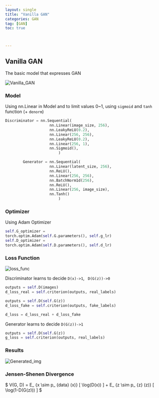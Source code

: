 ```yaml
---
layout: single
title: "Vanilla GAN"
categories: GAN
tag: [GAN]
toc: true



---
```


## Vanilla GAN

The basic model that expresses GAN

![Vanilla_GAN](../../images/2023-06-30-VanillaGAN/Vanilla_GAN.png)

### Model

Using nn.Linear in Model and to limit values 0~1, using ```sigmoid``` and ```tanh``` function (+ ```denorm```)

```python
Discriminator = nn.Sequential(
            		nn.Linear(image_size, 256),
            		nn.LeakyReLU(0.2),
            		nn.Linear(256, 256),
            		nn.LeakyReLU(0.2),
            		nn.Linear(256, 1),
            		nn.Sigmoid(),
        				)

		Generator = nn.Sequential(
            		nn.Linear(latent_size, 256),
            		nn.ReLU(),
            		nn.Linear(256, 256),
            		nn.BatchNorm1d(256),
            		nn.ReLU(),
            		nn.Linear(256, image_size),
            		nn.Tanh()
        				)
```

### Optimizer

Using Adam Optimizer

```python
self.G_optimizer =
torch.optim.Adam(self.G.parameters(), self.g_lr)
self.D_optimizer =
torch.optim.Adam(self.D.parameters(), self.d_lr)
```

### Loss Function

![loss_func](../../images/2023-06-30-VanillaGAN/loss_func.png)

Discriminator learns to decide ``D(x)->1``, `` D(G(z))->0``

```python
outputs = self.D(images)
d_loss_real = self.criterion(outputs, real_labels)

outputs = self.D(self.G(z))
d_loss_fake = self.criterion(outputs, fake_labels)

d_loss = d_loss_real + d_loss_fake
```

Generator learns to decide ``D(G(z))->1``

```python
outputs = self.D(self.G(z))
g_loss = self.criterion(outputs, real_labels)
```

### Results

![Generated_img](../../images/2023-06-30-VanillaGAN/Generated_img.png)



### Jensen-Shenen Divergence

$ V(G, D) = E_ {x \sim p_ {data} (x)} [ \log(D(x)) ] + E_ {z \sim p_ {z} (z)} [ \log(1-D(G(z))) ] $




